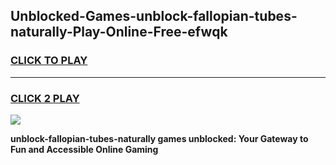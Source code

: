 
## Unblocked-Games-unblock-fallopian-tubes-naturally-Play-Online-Free-efwqk
<h3>
<a href="https://premium76.site?title=unblock-fallopian-tubes-naturally&ref=26A">CLICK TO PLAY</a></h3>
<hr>

<h3>
<a href="https://premium76.site?title=unblock-fallopian-tubes-naturally&ref=26A">CLICK 2 PLAY</a>
  
</h3>

<a href="https://premium76.site?title=unblock-fallopian-tubes-naturally&ref=26A"><img src="https://clearcache.store/games.png"></a>


**unblock-fallopian-tubes-naturally games unblocked: Your Gateway to Fun and Accessible Online Gaming**
